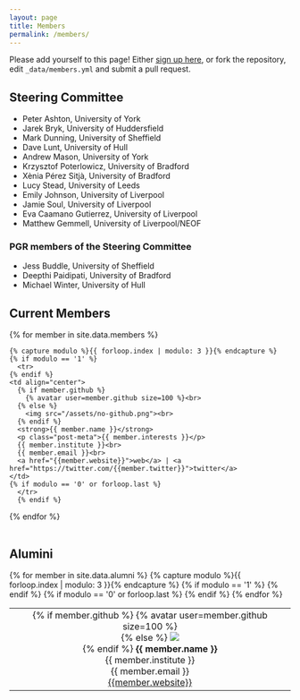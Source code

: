 ```yaml
---
layout: page
title: Members
permalink: /members/
---
```


Please add yourself to this page! Either [sign up here](../member_registration.html), or fork the repository, edit `_data/members.yml` and submit a pull request.

## Steering Committee

- Peter Ashton, University of York
- Jarek Bryk, University of Huddersfield
- Mark Dunning, University of Sheffield
- Dave Lunt, University of Hull
- Andrew Mason, University of York
- Krzysztof Poterlowicz, University of Bradford
- Xènia Pérez Sitjà, University of Bradford
- Lucy Stead, University of Leeds
- Emily Johnson, University of Liverpool
- Jamie Soul, University of Liverpool
- Eva Caamano Gutierrez, University of Liverpool
- Matthew Gemmell, University of Liverpool/NEOF

### PGR members of the Steering Committee

- Jess Buddle, University of Sheffield
- Deepthi Paidipati, University of Bradford
- Michael Winter, University of Hull

## Current Members

<table>
{% for member in site.data.members %}

    {% capture modulo %}{{ forloop.index | modulo: 3 }}{% endcapture %}
    {% if modulo == '1' %}
      <tr>
    {% endif %}
    <td align="center">
      {% if member.github %}
        {% avatar user=member.github size=100 %}<br>
      {% else %}
        <img src="/assets/no-github.png"><br>
      {% endif %}
      <strong>{{ member.name }}</strong>
      <p class="post-meta">{{ member.interests }}</p>
      {{ member.institute }}<br>
      {{ member.email }}<br>
      <a href="{{member.website}}">web</a> | <a href="https://twitter.com/{{member.twitter}}">twitter</a>
    </td>
    {% if modulo == '0' or forloop.last %}
      </tr>
      {% endif %}
{% endfor %}
</table>

<!---
To Add yourself to the members table:
in the data directory you need to add yourself to the members.yml file:

- github: babasaraki
  name: Umar Ahmad
  institute: Africa CDC Institute of Genomics 
  email: babasaraki@yahoo.co.uk


-->


## Alumini

<table>
{% for member in site.data.alumni %}
  {% capture modulo %}{{ forloop.index | modulo: 3 }}{% endcapture %}
    {% if modulo == '1' %}
      <tr>
    {% endif %}
    <td align="center">
      {% if member.github %}
        {% avatar user=member.github size=100 %}<br>
        {% else %}
        <img src="/assets/no-github.png"><br>
      {% endif %}
      <strong>{{ member.name }}</strong><br>
      {{ member.institute }}<br>
      {{ member.email }}<br>
      <a href="{{member.website}}">{{member.website}}</a>
     </td>
    {% if modulo == '0' or forloop.last %}
    </tr>
    {% endif %}
{% endfor %}
</table>
